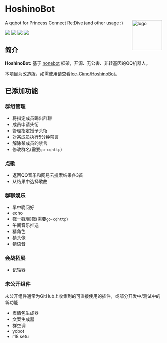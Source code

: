 # HoshinoBot

<img align="right" src="https://dss0.bdstatic.com/6Ox1bjeh1BF3odCf/it/u=66609348,1459848057&fm=74&app=80&f=JPEG&size=f121,121?sec=1880279984&t=2d345877b663ea784b13a0ee76e16b54" alt="logo" width="96px" />

A qqbot for Princess Connect Re:Dive (and other usage :)

<img src="https://img.shields.io/badge/Hoshino-v2-brightgreen"/> <img src="https://img.shields.io/badge/Yobot-v3.6.4-brightgreen" /> <img src="https://img.shields.io/badge/Powered_by-Ice--Cirno-orange"/> <img src="https://img.shields.io/badge/Improved_by---LAN---blue"/>

## 简介

**HoshinoBot:** 基于 [nonebot](http://nonebot.cqp.moe) 框架，开源、无公害、非转基因的QQ机器人。

本项目为改造版，如需使用请查看[Ice-Cirno/HoshinoBot](https://github.com/Ice-Cirno/HoshinoBot)。

## 已添加功能

### 群组管理

- 将指定成员踢出群聊
- 成员申请头衔
- 管理指定授予头衔
- 对某成员执行5分钟禁言
- 解除某成员的禁言
- 修改群名(需要`go-cqhttp`)

### 点歌

- 返回QQ音乐和网易云搜索结果各3首
- 从结果中选择歌曲

### 群聊娱乐

- 早中晚问好
- echo
- 戳一戳/回戳(需要`go-cqhttp`)
- 午间音乐推送
- 猜角色
- 猜头像
- 猜语音

### 会战拓展

- 记轴器


### 未公开组件

未公开组件通常为GitHub上收集到的可直接使用的插件，或部分开发中/测试中的新功能

- 表情包生成器
- 文案生成器
- 群空调
- yobot
- r18 setu